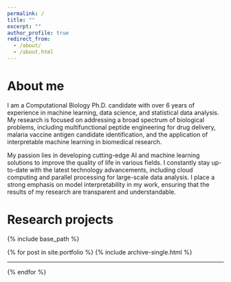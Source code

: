 ```yaml
---
permalink: /
title: ""
excerpt: ""
author_profile: true
redirect_from: 
  - /about/
  - /about.html
---
```


About me
======

I am a Computational Biology Ph.D. candidate with over 6 years of experience in machine learning, data science, and statistical data analysis. My research is focused on addressing a broad spectrum of biological problems, including multifunctional peptide engineering for drug delivery, malaria vaccine antigen candidate identification, and the application of interpretable machine learning in biomedical research.

My passion lies in developing cutting-edge AI and machine learning solutions to improve the quality of life in various fields. I constantly stay up-to-date with the latest technology advancements, including cloud computing and parallel processing for large-scale data analysis. I place a strong emphasis on model interpretability in my work, ensuring that the results of my research are transparent and understandable.

Research projects
======

{% include base_path %}

{% for post in site.portfolio %}
  {% include archive-single.html %}
  <hr class="solid">
{% endfor %}
